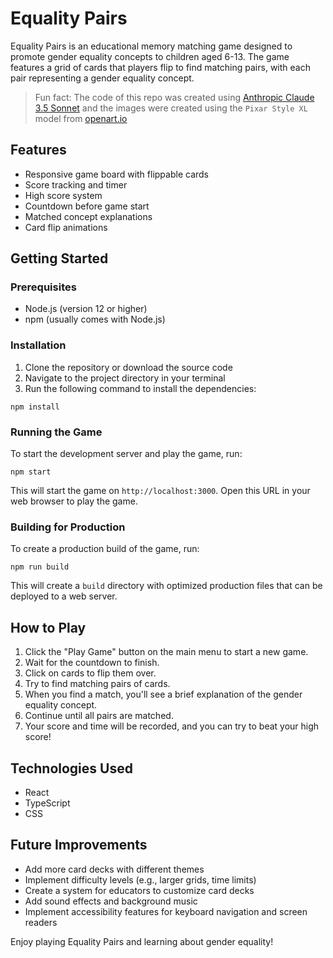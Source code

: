 # Equality Pairs

Equality Pairs is an educational memory matching game designed to promote gender equality concepts to children aged 6-13. The game features a grid of cards that players flip to find matching pairs, with each pair representing a gender equality concept.

> Fun fact:
> The code of this repo was created using [Anthropic Claude 3.5 Sonnet](https://claude.ai/) and the images were created using the `Pixar Style XL` model from [openart.io](https://openart.ai/)

## Features

- Responsive game board with flippable cards
- Score tracking and timer
- High score system
- Countdown before game start
- Matched concept explanations
- Card flip animations

## Getting Started

### Prerequisites

- Node.js (version 12 or higher)
- npm (usually comes with Node.js)

### Installation

1. Clone the repository or download the source code
2. Navigate to the project directory in your terminal
3. Run the following command to install the dependencies:

```
npm install
```

### Running the Game

To start the development server and play the game, run:

```
npm start
```

This will start the game on `http://localhost:3000`. Open this URL in your web browser to play the game.

### Building for Production

To create a production build of the game, run:

```
npm run build
```

This will create a `build` directory with optimized production files that can be deployed to a web server.

## How to Play

1. Click the "Play Game" button on the main menu to start a new game.
2. Wait for the countdown to finish.
3. Click on cards to flip them over.
4. Try to find matching pairs of cards.
5. When you find a match, you'll see a brief explanation of the gender equality concept.
6. Continue until all pairs are matched.
7. Your score and time will be recorded, and you can try to beat your high score!

## Technologies Used

- React
- TypeScript
- CSS

## Future Improvements

- Add more card decks with different themes
- Implement difficulty levels (e.g., larger grids, time limits)
- Create a system for educators to customize card decks
- Add sound effects and background music
- Implement accessibility features for keyboard navigation and screen readers

Enjoy playing Equality Pairs and learning about gender equality!
